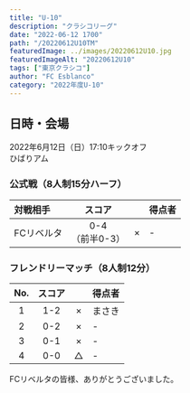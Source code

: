 ```yaml
---
title: "U-10"
description: "クラシコリーグ"
date: "2022-06-12 1700"
path: "/20220612U10TM"
featuredImage: ../images/20220612U10.jpg
featuredImageAlt: "20220612U10"
tags: ["東京クラシコ"]
author: "FC Esblanco"
category: "2022年度U-10"
---
```


## 日時・会場

2022年6月12日（日）17:10キックオフ<br>
ひばりアム

### 公式戦（8人制15分ハーフ）　

| 対戦相手| スコア |   | 得点者  |
|:----|:------:|:-:|:--------|
| FCリベルタ| 0-4<br>（前半0-3） | × |-|


### フレンドリーマッチ（8人制12分）　

| No.| スコア |   | 得点者  |
|:--:|:------:|:-:|:--------|
| 1  | 1-2 | × |まさき|
| 2  | 0-2 | × |-|
| 3  | 0-1 | × |-|
| 4  | 0-0 | △ |-|


FCリベルタの皆様、ありがとうございました。